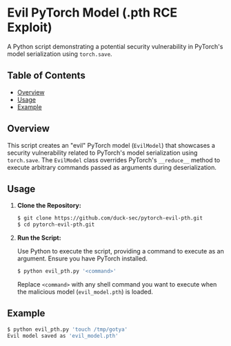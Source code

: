 # Evil PyTorch Model (.pth RCE Exploit)

A Python script demonstrating a potential security vulnerability in PyTorch's model serialization using `torch.save`.

## Table of Contents

- [Overview](#overview)
- [Usage](#usage)
- [Example](#example)

## Overview

This script creates an "evil" PyTorch model (`EvilModel`) that showcases a security vulnerability related to PyTorch's model serialization using `torch.save`. The `EvilModel` class overrides PyTorch's `__reduce__` method to execute arbitrary commands passed as arguments during deserialization.

## Usage

1. **Clone the Repository:**

   ```bash
   $ git clone https://github.com/duck-sec/pytorch-evil-pth.git
   $ cd pytorch-evil-pth.git
   ```

2. **Run the Script:**

   Use Python to execute the script, providing a command to execute as an argument. Ensure you have PyTorch installed.

   ```bash
   $ python evil_pth.py '<command>'
   ```

   Replace `<command>` with any shell command you want to execute when the malicious model (`evil_model.pth`) is loaded.

## Example

```bash
$ python evil_pth.py 'touch /tmp/gotya'
Evil model saved as 'evil_model.pth'
```


